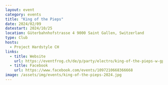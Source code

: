 ```yaml
---
layout: event
category: events
title: "King of the Pieps"
date: 2024/02/09
datestart: 2024/10/25
location: Güterbahnhofstrasse 4 9000 Saint Gallen, Switzerland
type: Club
hosts:
  - Project Hardstyle CH
links:
  - title: Website
    url: https://eventfrog.ch/de/p/party/electro/king-of-the-pieps-w-gpf-dr-donk-levenkhan-kugl-sg-7161787759660605792.html
  - title: Facebook
    url: https://www.facebook.com/events/1097210668366668
image: /assets/img/events/king-of-the-pieps-2024.jpg
---
```

